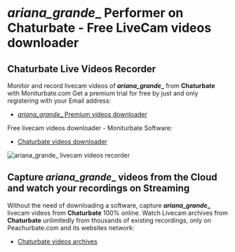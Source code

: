 # _ariana_grande__ Performer on Chaturbate - Free LiveCam videos downloader

## Chaturbate Live Videos Recorder

Monitor and record livecam videos of **_ariana_grande__** from **Chaturbate** with Moniturbate.com
Get a premium trial for free by just and only registering with your Email address:
* [_ariana_grande__ Premium videos downloader](https://moniturbate.com/request-demo-licence-key.html)

Free livecam videos downloader - Moniturbate Software:
* [Chaturbate videos downloader](https://moniturbate.com/moniturbate-download-software.html)

![_ariana_grande__ livecam videos recorder](https://peachurnet.com/templates/moniturbate-software.png)


## Capture _ariana_grande__ videos from the Cloud and watch your recordings on Streaming

Without the need of downloading a software, capture **_ariana_grande__** livecam videos from **Chaturbate** 100% online.
Watch Livecam archives from **Chaturbate** unlimitedly from thousands of existing recordings, only on Peachurbate.com and its websites network:
* [Chaturbate videos archives](https://peachurnet.com/)
